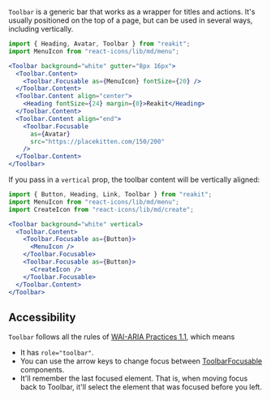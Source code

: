 `Toolbar` is a generic bar that works as a wrapper for titles and actions. It's usually positioned on the top of a page, but can be used in several ways, including vertically.

```jsx
import { Heading, Avatar, Toolbar } from "reakit";
import MenuIcon from "react-icons/lib/md/menu";

<Toolbar background="white" gutter="8px 16px">
  <Toolbar.Content>
    <Toolbar.Focusable as={MenuIcon} fontSize={20} />
  </Toolbar.Content>
  <Toolbar.Content align="center">
    <Heading fontSize={24} margin={0}>Reakit</Heading>
  </Toolbar.Content>
  <Toolbar.Content align="end">
    <Toolbar.Focusable
      as={Avatar}
      src="https://placekitten.com/150/200"
    />
  </Toolbar.Content>
</Toolbar>
```

If you pass in a `vertical` prop, the toolbar content will be vertically aligned:

```jsx
import { Button, Heading, Link, Toolbar } from "reakit";
import MenuIcon from "react-icons/lib/md/menu";
import CreateIcon from "react-icons/lib/md/create";

<Toolbar background="white" vertical>
  <Toolbar.Content>
    <Toolbar.Focusable as={Button}>
      <MenuIcon />
    </Toolbar.Focusable>
    <Toolbar.Focusable as={Button}>
      <CreateIcon />
    </Toolbar.Focusable>
  </Toolbar.Content>
</Toolbar>
```

## Accessibility

`Toolbar` follows all the rules of [WAI-ARIA Practices 1.1](https://www.w3.org/TR/wai-aria-practices-1.1/#toolbar), which means

- It has `role="toolbar"`.
- You can use the arrow keys to change focus between [ToolbarFocusable](ToolbarFocusable.md) components.
- It'll remember the last focused element. That is, when moving focus back to Toolbar, it'll select the element that was focused before you left.
